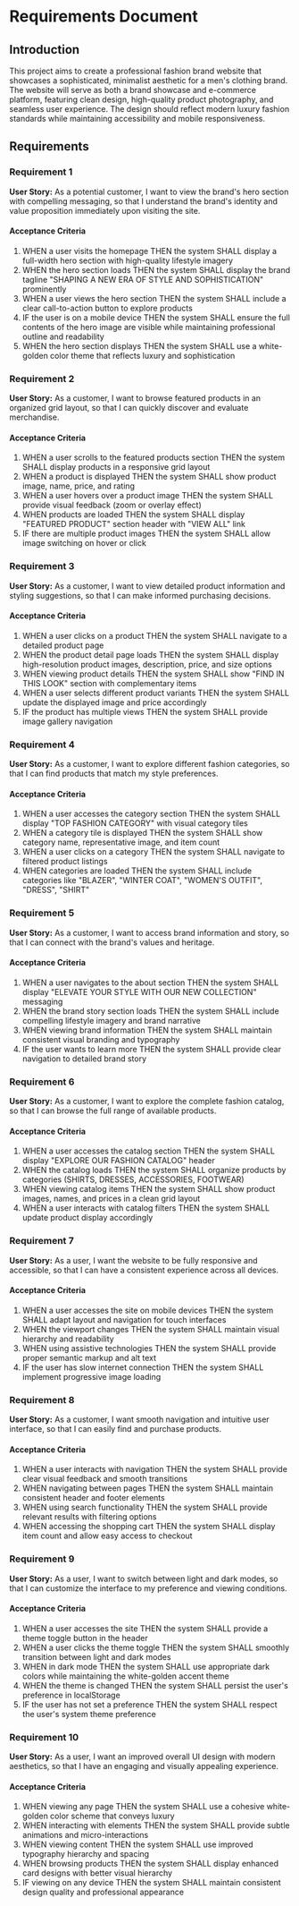 # Requirements Document

## Introduction

This project aims to create a professional fashion brand website that showcases a sophisticated, minimalist aesthetic for a men's clothing brand. The website will serve as both a brand showcase and e-commerce platform, featuring clean design, high-quality product photography, and seamless user experience. The design should reflect modern luxury fashion standards while maintaining accessibility and mobile responsiveness.

## Requirements

### Requirement 1

**User Story:** As a potential customer, I want to view the brand's hero section with compelling messaging, so that I understand the brand's identity and value proposition immediately upon visiting the site.

#### Acceptance Criteria

1. WHEN a user visits the homepage THEN the system SHALL display a full-width hero section with high-quality lifestyle imagery
2. WHEN the hero section loads THEN the system SHALL display the brand tagline "SHAPING A NEW ERA OF STYLE AND SOPHISTICATION" prominently
3. WHEN a user views the hero section THEN the system SHALL include a clear call-to-action button to explore products
4. IF the user is on a mobile device THEN the system SHALL ensure the full contents of the hero image are visible while maintaining professional outline and readability
5. WHEN the hero section displays THEN the system SHALL use a white-golden color theme that reflects luxury and sophistication

### Requirement 2

**User Story:** As a customer, I want to browse featured products in an organized grid layout, so that I can quickly discover and evaluate merchandise.

#### Acceptance Criteria

1. WHEN a user scrolls to the featured products section THEN the system SHALL display products in a responsive grid layout
2. WHEN a product is displayed THEN the system SHALL show product image, name, price, and rating
3. WHEN a user hovers over a product image THEN the system SHALL provide visual feedback (zoom or overlay effect)
4. WHEN products are loaded THEN the system SHALL display "FEATURED PRODUCT" section header with "VIEW ALL" link
5. IF there are multiple product images THEN the system SHALL allow image switching on hover or click

### Requirement 3

**User Story:** As a customer, I want to view detailed product information and styling suggestions, so that I can make informed purchasing decisions.

#### Acceptance Criteria

1. WHEN a user clicks on a product THEN the system SHALL navigate to a detailed product page
2. WHEN the product detail page loads THEN the system SHALL display high-resolution product images, description, price, and size options
3. WHEN viewing product details THEN the system SHALL show "FIND IN THIS LOOK" section with complementary items
4. WHEN a user selects different product variants THEN the system SHALL update the displayed image and price accordingly
5. IF the product has multiple views THEN the system SHALL provide image gallery navigation

### Requirement 4

**User Story:** As a customer, I want to explore different fashion categories, so that I can find products that match my style preferences.

#### Acceptance Criteria

1. WHEN a user accesses the category section THEN the system SHALL display "TOP FASHION CATEGORY" with visual category tiles
2. WHEN a category tile is displayed THEN the system SHALL show category name, representative image, and item count
3. WHEN a user clicks on a category THEN the system SHALL navigate to filtered product listings
4. WHEN categories are loaded THEN the system SHALL include categories like "BLAZER", "WINTER COAT", "WOMEN'S OUTFIT", "DRESS", "SHIRT"

### Requirement 5

**User Story:** As a customer, I want to access brand information and story, so that I can connect with the brand's values and heritage.

#### Acceptance Criteria

1. WHEN a user navigates to the about section THEN the system SHALL display "ELEVATE YOUR STYLE WITH OUR NEW COLLECTION" messaging
2. WHEN the brand story section loads THEN the system SHALL include compelling lifestyle imagery and brand narrative
3. WHEN viewing brand information THEN the system SHALL maintain consistent visual branding and typography
4. IF the user wants to learn more THEN the system SHALL provide clear navigation to detailed brand story

### Requirement 6

**User Story:** As a customer, I want to explore the complete fashion catalog, so that I can browse the full range of available products.

#### Acceptance Criteria

1. WHEN a user accesses the catalog section THEN the system SHALL display "EXPLORE OUR FASHION CATALOG" header
2. WHEN the catalog loads THEN the system SHALL organize products by categories (SHIRTS, DRESSES, ACCESSORIES, FOOTWEAR)
3. WHEN viewing catalog items THEN the system SHALL show product images, names, and prices in a clean grid layout
4. WHEN a user interacts with catalog filters THEN the system SHALL update product display accordingly

### Requirement 7

**User Story:** As a user, I want the website to be fully responsive and accessible, so that I can have a consistent experience across all devices.

#### Acceptance Criteria

1. WHEN a user accesses the site on mobile devices THEN the system SHALL adapt layout and navigation for touch interfaces
2. WHEN the viewport changes THEN the system SHALL maintain visual hierarchy and readability
3. WHEN using assistive technologies THEN the system SHALL provide proper semantic markup and alt text
4. IF the user has slow internet connection THEN the system SHALL implement progressive image loading

### Requirement 8

**User Story:** As a customer, I want smooth navigation and intuitive user interface, so that I can easily find and purchase products.

#### Acceptance Criteria

1. WHEN a user interacts with navigation THEN the system SHALL provide clear visual feedback and smooth transitions
2. WHEN navigating between pages THEN the system SHALL maintain consistent header and footer elements
3. WHEN using search functionality THEN the system SHALL provide relevant results with filtering options
4. WHEN accessing the shopping cart THEN the system SHALL display item count and allow easy access to checkout

### Requirement 9

**User Story:** As a user, I want to switch between light and dark modes, so that I can customize the interface to my preference and viewing conditions.

#### Acceptance Criteria

1. WHEN a user accesses the site THEN the system SHALL provide a theme toggle button in the header
2. WHEN a user clicks the theme toggle THEN the system SHALL smoothly transition between light and dark modes
3. WHEN in dark mode THEN the system SHALL use appropriate dark colors while maintaining the white-golden accent theme
4. WHEN the theme is changed THEN the system SHALL persist the user's preference in localStorage
5. IF the user has not set a preference THEN the system SHALL respect the user's system theme preference

### Requirement 10

**User Story:** As a user, I want an improved overall UI design with modern aesthetics, so that I have an engaging and visually appealing experience.

#### Acceptance Criteria

1. WHEN viewing any page THEN the system SHALL use a cohesive white-golden color scheme that conveys luxury
2. WHEN interacting with elements THEN the system SHALL provide subtle animations and micro-interactions
3. WHEN viewing content THEN the system SHALL use improved typography hierarchy and spacing
4. WHEN browsing products THEN the system SHALL display enhanced card designs with better visual hierarchy
5. IF viewing on any device THEN the system SHALL maintain consistent design quality and professional appearance